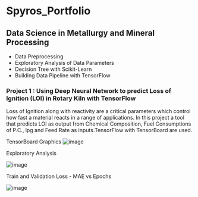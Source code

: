 

# Spyros_Portfolio

## Data Science in Metallurgy and Mineral Processing
* Data Preprocessing
* Exploratory Analysis of Data Parameters
* Decision Tree with Scikit-Learn
* Building Data Pipeline with TensorFlow

### Project 1 : Using Deep Neural Network to predict Loss of Ignition (LOI) in Rotary Kiln with TensorFlow 
Loss of Ignition along with reactivity are a critical parameters which control how fast a material reacts in a range of applications.
In this project   a tool that predicts LOI as output  from Chemical Composition, Fuel Consumptions of P.C., lpg and Feed Rate as inputs.TensorFlow with TensorBoard are used.  

TensorBoard Graphics
![image](https://user-images.githubusercontent.com/56194024/111022746-64f94180-83dd-11eb-9141-fd98612bbe62.png)
 
Exploratory Analysis

![image](https://user-images.githubusercontent.com/56194024/111031051-5aa36b80-840e-11eb-8657-828ef08ec7c5.png)

Train and Validation Loss - MAE vs Epochs

![image](https://user-images.githubusercontent.com/56194024/111031274-562b8280-840f-11eb-93d9-ecd12cef0697.png)



